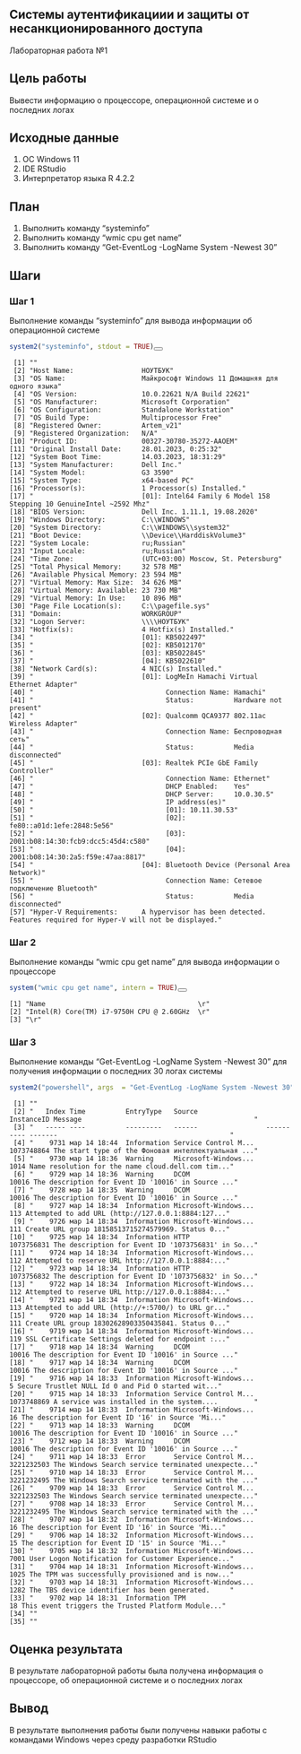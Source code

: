 <!DOCTYPE html>
<html xmlns="http://www.w3.org/1999/xhtml" lang="en" xml:lang="en"><head>

<meta charset="utf-8">
<meta name="generator" content="quarto-1.2.269">

<meta name="viewport" content="width=device-width, initial-scale=1.0, user-scalable=yes">


<title>prak1</title>
<style>
code{white-space: pre-wrap;}
span.smallcaps{font-variant: small-caps;}
div.columns{display: flex; gap: min(4vw, 1.5em);}
div.column{flex: auto; overflow-x: auto;}
div.hanging-indent{margin-left: 1.5em; text-indent: -1.5em;}
ul.task-list{list-style: none;}
ul.task-list li input[type="checkbox"] {
  width: 0.8em;
  margin: 0 0.8em 0.2em -1.6em;
  vertical-align: middle;
}
pre > code.sourceCode { white-space: pre; position: relative; }
pre > code.sourceCode > span { display: inline-block; line-height: 1.25; }
pre > code.sourceCode > span:empty { height: 1.2em; }
.sourceCode { overflow: visible; }
code.sourceCode > span { color: inherit; text-decoration: inherit; }
div.sourceCode { margin: 1em 0; }
pre.sourceCode { margin: 0; }
@media screen {
div.sourceCode { overflow: auto; }
}
@media print {
pre > code.sourceCode { white-space: pre-wrap; }
pre > code.sourceCode > span { text-indent: -5em; padding-left: 5em; }
}
pre.numberSource code
  { counter-reset: source-line 0; }
pre.numberSource code > span
  { position: relative; left: -4em; counter-increment: source-line; }
pre.numberSource code > span > a:first-child::before
  { content: counter(source-line);
    position: relative; left: -1em; text-align: right; vertical-align: baseline;
    border: none; display: inline-block;
    -webkit-touch-callout: none; -webkit-user-select: none;
    -khtml-user-select: none; -moz-user-select: none;
    -ms-user-select: none; user-select: none;
    padding: 0 4px; width: 4em;
    color: #aaaaaa;
  }
pre.numberSource { margin-left: 3em; border-left: 1px solid #aaaaaa;  padding-left: 4px; }
div.sourceCode
  {   }
@media screen {
pre > code.sourceCode > span > a:first-child::before { text-decoration: underline; }
}
code span.al { color: #ff0000; font-weight: bold; } /* Alert */
code span.an { color: #60a0b0; font-weight: bold; font-style: italic; } /* Annotation */
code span.at { color: #7d9029; } /* Attribute */
code span.bn { color: #40a070; } /* BaseN */
code span.bu { color: #008000; } /* BuiltIn */
code span.cf { color: #007020; font-weight: bold; } /* ControlFlow */
code span.ch { color: #4070a0; } /* Char */
code span.cn { color: #880000; } /* Constant */
code span.co { color: #60a0b0; font-style: italic; } /* Comment */
code span.cv { color: #60a0b0; font-weight: bold; font-style: italic; } /* CommentVar */
code span.do { color: #ba2121; font-style: italic; } /* Documentation */
code span.dt { color: #902000; } /* DataType */
code span.dv { color: #40a070; } /* DecVal */
code span.er { color: #ff0000; font-weight: bold; } /* Error */
code span.ex { } /* Extension */
code span.fl { color: #40a070; } /* Float */
code span.fu { color: #06287e; } /* Function */
code span.im { color: #008000; font-weight: bold; } /* Import */
code span.in { color: #60a0b0; font-weight: bold; font-style: italic; } /* Information */
code span.kw { color: #007020; font-weight: bold; } /* Keyword */
code span.op { color: #666666; } /* Operator */
code span.ot { color: #007020; } /* Other */
code span.pp { color: #bc7a00; } /* Preprocessor */
code span.sc { color: #4070a0; } /* SpecialChar */
code span.ss { color: #bb6688; } /* SpecialString */
code span.st { color: #4070a0; } /* String */
code span.va { color: #19177c; } /* Variable */
code span.vs { color: #4070a0; } /* VerbatimString */
code span.wa { color: #60a0b0; font-weight: bold; font-style: italic; } /* Warning */
</style>


<script src="prak1_files/libs/clipboard/clipboard.min.js"></script>
<script src="prak1_files/libs/quarto-html/quarto.js"></script>
<script src="prak1_files/libs/quarto-html/popper.min.js"></script>
<script src="prak1_files/libs/quarto-html/tippy.umd.min.js"></script>
<script src="prak1_files/libs/quarto-html/anchor.min.js"></script>
<link href="prak1_files/libs/quarto-html/tippy.css" rel="stylesheet">
<link href="prak1_files/libs/quarto-html/quarto-syntax-highlighting.css" rel="stylesheet" id="quarto-text-highlighting-styles">
<script src="prak1_files/libs/bootstrap/bootstrap.min.js"></script>
<link href="prak1_files/libs/bootstrap/bootstrap-icons.css" rel="stylesheet">
<link href="prak1_files/libs/bootstrap/bootstrap.min.css" rel="stylesheet" id="quarto-bootstrap" data-mode="light">


</head>

<body class="fullcontent">

<div id="quarto-content" class="page-columns page-rows-contents page-layout-article">

<main class="content" id="quarto-document-content">



<section id="системы-аутентификациии-и-защиты-от-несанкционированного-доступа" class="level1">
<h1>Системы аутентификациии и защиты от несанкционированного доступа</h1>
<p>Лабораторная работа №1</p>
<section id="цель-работы" class="level2">
<h2 class="anchored" data-anchor-id="цель-работы">Цель работы</h2>
<p>Вывести информацию о процессоре, операционной системе и о последних логах</p>
</section>
<section id="исходные-данные" class="level2">
<h2 class="anchored" data-anchor-id="исходные-данные">Исходные данные</h2>
<ol type="1">
<li>ОС Windows 11</li>
<li>IDE RStudio</li>
<li>Интерпретатор языка R 4.2.2</li>
</ol>
</section>
<section id="план" class="level2">
<h2 class="anchored" data-anchor-id="план">План</h2>
<ol type="1">
<li>Выполнить команду “systeminfo”</li>
<li>Выполнить команду “wmic cpu get name”</li>
<li>Выполнить команду “Get-EventLog -LogName System -Newest 30”</li>
</ol>
</section>
<section id="шаги" class="level2">
<h2 class="anchored" data-anchor-id="шаги">Шаги</h2>
<section id="шаг-1" class="level3">
<h3 class="anchored" data-anchor-id="шаг-1">Шаг 1</h3>
<p>Выполнение команды “systeminfo” для вывода информации об операционной системе</p>
<div class="cell">
<div class="sourceCode cell-code" id="cb1"><pre class="sourceCode r code-with-copy"><code class="sourceCode r"><span id="cb1-1"><a href="#cb1-1" aria-hidden="true" tabindex="-1"></a><span class="fu">system2</span>(<span class="st">"systeminfo"</span>, <span class="at">stdout =</span> <span class="cn">TRUE</span>)</span></code><button title="Copy to Clipboard" class="code-copy-button"><i class="bi"></i></button></pre></div>
<div class="cell-output cell-output-stdout">
<pre><code> [1] ""                                                                                                               
 [2] "Host Name:                 НОУТБУК"                                                                             
 [3] "OS Name:                   Майкрософт Windows 11 Домашняя для одного языка"                                     
 [4] "OS Version:                10.0.22621 N/A Build 22621"                                                          
 [5] "OS Manufacturer:           Microsoft Corporation"                                                               
 [6] "OS Configuration:          Standalone Workstation"                                                              
 [7] "OS Build Type:             Multiprocessor Free"                                                                 
 [8] "Registered Owner:          Artem_v21"                                                                           
 [9] "Registered Organization:   N/A"                                                                                 
[10] "Product ID:                00327-30780-35272-AAOEM"                                                             
[11] "Original Install Date:     28.01.2023, 0:25:32"                                                                 
[12] "System Boot Time:          14.03.2023, 18:31:29"                                                                
[13] "System Manufacturer:       Dell Inc."                                                                           
[14] "System Model:              G3 3590"                                                                             
[15] "System Type:               x64-based PC"                                                                        
[16] "Processor(s):              1 Processor(s) Installed."                                                           
[17] "                           [01]: Intel64 Family 6 Model 158 Stepping 10 GenuineIntel ~2592 Mhz"                 
[18] "BIOS Version:              Dell Inc. 1.11.1, 19.08.2020"                                                        
[19] "Windows Directory:         C:\\WINDOWS"                                                                         
[20] "System Directory:          C:\\WINDOWS\\system32"                                                               
[21] "Boot Device:               \\Device\\HarddiskVolume3"                                                           
[22] "System Locale:             ru;Russian"                                                                          
[23] "Input Locale:              ru;Russian"                                                                          
[24] "Time Zone:                 (UTC+03:00) Moscow, St. Petersburg"                                                  
[25] "Total Physical Memory:     32&nbsp;578 MB"                                                                           
[26] "Available Physical Memory: 23&nbsp;594 MB"                                                                           
[27] "Virtual Memory: Max Size:  34&nbsp;626 MB"                                                                           
[28] "Virtual Memory: Available: 23&nbsp;730 MB"                                                                           
[29] "Virtual Memory: In Use:    10&nbsp;896 MB"                                                                           
[30] "Page File Location(s):     C:\\pagefile.sys"                                                                    
[31] "Domain:                    WORKGROUP"                                                                           
[32] "Logon Server:              \\\\НОУТБУК"                                                                         
[33] "Hotfix(s):                 4 Hotfix(s) Installed."                                                              
[34] "                           [01]: KB5022497"                                                                     
[35] "                           [02]: KB5012170"                                                                     
[36] "                           [03]: KB5022845"                                                                     
[37] "                           [04]: KB5022610"                                                                     
[38] "Network Card(s):           4 NIC(s) Installed."                                                                 
[39] "                           [01]: LogMeIn Hamachi Virtual Ethernet Adapter"                                      
[40] "                                 Connection Name: Hamachi"                                                      
[41] "                                 Status:          Hardware not present"                                         
[42] "                           [02]: Qualcomm QCA9377 802.11ac Wireless Adapter"                                    
[43] "                                 Connection Name: Беспроводная сеть"                                            
[44] "                                 Status:          Media disconnected"                                           
[45] "                           [03]: Realtek PCIe GbE Family Controller"                                            
[46] "                                 Connection Name: Ethernet"                                                     
[47] "                                 DHCP Enabled:    Yes"                                                          
[48] "                                 DHCP Server:     10.0.30.5"                                                    
[49] "                                 IP address(es)"                                                                
[50] "                                 [01]: 10.11.30.53"                                                             
[51] "                                 [02]: fe80::a01d:1efe:2848:5e56"                                               
[52] "                                 [03]: 2001:b08:14:30:fcb9:dcc5:45d4:c580"                                      
[53] "                                 [04]: 2001:b08:14:30:2a5:f59e:47aa:8817"                                       
[54] "                           [04]: Bluetooth Device (Personal Area Network)"                                      
[55] "                                 Connection Name: Сетевое подключение Bluetooth"                                
[56] "                                 Status:          Media disconnected"                                           
[57] "Hyper-V Requirements:      A hypervisor has been detected. Features required for Hyper-V will not be displayed."</code></pre>
</div>
</div>
</section>
<section id="шаг-2" class="level3">
<h3 class="anchored" data-anchor-id="шаг-2">Шаг 2</h3>
<p>Выполнение команды “wmic cpu get name” для вывода информации о процессоре</p>
<div class="cell">
<div class="sourceCode cell-code" id="cb3"><pre class="sourceCode r code-with-copy"><code class="sourceCode r"><span id="cb3-1"><a href="#cb3-1" aria-hidden="true" tabindex="-1"></a><span class="fu">system</span>(<span class="st">"wmic cpu get name"</span>, <span class="at">intern =</span> <span class="cn">TRUE</span>)</span></code><button title="Copy to Clipboard" class="code-copy-button"><i class="bi"></i></button></pre></div>
<div class="cell-output cell-output-stdout">
<pre><code>[1] "Name                                      \r"
[2] "Intel(R) Core(TM) i7-9750H CPU @ 2.60GHz  \r"
[3] "\r"                                          </code></pre>
</div>
</div>
</section>
<section id="шаг-3" class="level3">
<h3 class="anchored" data-anchor-id="шаг-3">Шаг 3</h3>
<p>Выполнение команды “Get-EventLog -LogName System -Newest 30” для получения информации о последних 30 логах системы</p>
<div class="cell">
<div class="sourceCode cell-code" id="cb5"><pre class="sourceCode r code-with-copy"><code class="sourceCode r"><span id="cb5-1"><a href="#cb5-1" aria-hidden="true" tabindex="-1"></a><span class="fu">system2</span>(<span class="st">"powershell"</span>, <span class="at">args  =</span> <span class="st">"Get-EventLog -LogName System -Newest 30"</span>, <span class="at">stdout =</span> <span class="cn">TRUE</span>)</span></code><button title="Copy to Clipboard" class="code-copy-button"><i class="bi"></i></button></pre></div>
<div class="cell-output cell-output-stdout">
<pre><code> [1] ""                                                                                                                       
 [2] "   Index Time          EntryType   Source                 InstanceID Message                                           "
 [3] "   ----- ----          ---------   ------                 ---------- -------                                           "
 [4] "    9731 мар 14 18:44  Information Service Control M...   1073748864 The start type of the Фоновая интеллектуальная ..."
 [5] "    9730 мар 14 18:36  Warning     Microsoft-Windows...         1014 Name resolution for the name cloud.dell.com tim..."
 [6] "    9729 мар 14 18:36  Warning     DCOM                        10016 The description for Event ID '10016' in Source ..."
 [7] "    9728 мар 14 18:35  Warning     DCOM                        10016 The description for Event ID '10016' in Source ..."
 [8] "    9727 мар 14 18:34  Information Microsoft-Windows...          113 Attempted to add URL (http://127.0.0.1:8884:127..."
 [9] "    9726 мар 14 18:34  Information Microsoft-Windows...          111 Create URL group 18158513715274579969. Status 0..."
[10] "    9725 мар 14 18:34  Information HTTP                   1073756831 The description for Event ID '1073756831' in So..."
[11] "    9724 мар 14 18:34  Information Microsoft-Windows...          112 Attempted to reserve URL http://127.0.0.1:8884:..."
[12] "    9723 мар 14 18:34  Information HTTP                   1073756832 The description for Event ID '1073756832' in So..."
[13] "    9722 мар 14 18:34  Information Microsoft-Windows...          112 Attempted to reserve URL http://127.0.0.1:8884:..."
[14] "    9721 мар 14 18:34  Information Microsoft-Windows...          113 Attempted to add URL (http://+:5700/) to URL gr..."
[15] "    9720 мар 14 18:34  Information Microsoft-Windows...          111 Create URL group 18302628903350435841. Status 0..."
[16] "    9719 мар 14 18:34  Information Microsoft-Windows...          119 SSL Certificate Settings deleted for endpoint :..."
[17] "    9718 мар 14 18:34  Warning     DCOM                        10016 The description for Event ID '10016' in Source ..."
[18] "    9717 мар 14 18:34  Warning     DCOM                        10016 The description for Event ID '10016' in Source ..."
[19] "    9716 мар 14 18:33  Information Microsoft-Windows...            5 Secure Trustlet NULL Id 0 and Pid 0 started wit..."
[20] "    9715 мар 14 18:33  Information Service Control M...   1073748869 A service was installed in the system....         "
[21] "    9714 мар 14 18:33  Information Microsoft-Windows...           16 The description for Event ID '16' in Source 'Mi..."
[22] "    9713 мар 14 18:33  Warning     DCOM                        10016 The description for Event ID '10016' in Source ..."
[23] "    9712 мар 14 18:33  Warning     DCOM                        10016 The description for Event ID '10016' in Source ..."
[24] "    9711 мар 14 18:33  Error       Service Control M...   3221232503 The Windows Search service terminated unexpecte..."
[25] "    9710 мар 14 18:33  Error       Service Control M...   3221232495 The Windows Search service terminated with the ..."
[26] "    9709 мар 14 18:33  Error       Service Control M...   3221232503 The Windows Search service terminated unexpecte..."
[27] "    9708 мар 14 18:33  Error       Service Control M...   3221232495 The Windows Search service terminated with the ..."
[28] "    9707 мар 14 18:32  Information Microsoft-Windows...           16 The description for Event ID '16' in Source 'Mi..."
[29] "    9706 мар 14 18:32  Information Microsoft-Windows...           15 The description for Event ID '15' in Source 'Mi..."
[30] "    9705 мар 14 18:32  Information Microsoft-Windows...         7001 User Logon Notification for Customer Experience..."
[31] "    9704 мар 14 18:31  Information Microsoft-Windows...         1025 The TPM was successfully provisioned and is now..."
[32] "    9703 мар 14 18:31  Information Microsoft-Windows...         1282 The TBS device identifier has been generated.     "
[33] "    9702 мар 14 18:31  Information TPM                            18 This event triggers the Trusted Platform Module..."
[34] ""                                                                                                                       
[35] ""                                                                                                                       </code></pre>
</div>
</div>
</section>
</section>
<section id="оценка-результата" class="level2">
<h2 class="anchored" data-anchor-id="оценка-результата">Оценка результата</h2>
<p>В результате лабораторной работы была получена информация о процессоре, об операционной системе и о последних логах</p>
</section>
<section id="вывод" class="level2">
<h2 class="anchored" data-anchor-id="вывод">Вывод</h2>
<p>В результате выполнения работы были получены навыки работы с командами Windows через среду разработки RStudio</p>
</section>
</section>

</main>
<!-- /main column -->
<script id="quarto-html-after-body" type="application/javascript">
window.document.addEventListener("DOMContentLoaded", function (event) {
  const toggleBodyColorMode = (bsSheetEl) => {
    const mode = bsSheetEl.getAttribute("data-mode");
    const bodyEl = window.document.querySelector("body");
    if (mode === "dark") {
      bodyEl.classList.add("quarto-dark");
      bodyEl.classList.remove("quarto-light");
    } else {
      bodyEl.classList.add("quarto-light");
      bodyEl.classList.remove("quarto-dark");
    }
  }
  const toggleBodyColorPrimary = () => {
    const bsSheetEl = window.document.querySelector("link#quarto-bootstrap");
    if (bsSheetEl) {
      toggleBodyColorMode(bsSheetEl);
    }
  }
  toggleBodyColorPrimary();  
  const icon = "";
  const anchorJS = new window.AnchorJS();
  anchorJS.options = {
    placement: 'right',
    icon: icon
  };
  anchorJS.add('.anchored');
  const clipboard = new window.ClipboardJS('.code-copy-button', {
    target: function(trigger) {
      return trigger.previousElementSibling;
    }
  });
  clipboard.on('success', function(e) {
    // button target
    const button = e.trigger;
    // don't keep focus
    button.blur();
    // flash "checked"
    button.classList.add('code-copy-button-checked');
    var currentTitle = button.getAttribute("title");
    button.setAttribute("title", "Copied!");
    let tooltip;
    if (window.bootstrap) {
      button.setAttribute("data-bs-toggle", "tooltip");
      button.setAttribute("data-bs-placement", "left");
      button.setAttribute("data-bs-title", "Copied!");
      tooltip = new bootstrap.Tooltip(button, 
        { trigger: "manual", 
          customClass: "code-copy-button-tooltip",
          offset: [0, -8]});
      tooltip.show();    
    }
    setTimeout(function() {
      if (tooltip) {
        tooltip.hide();
        button.removeAttribute("data-bs-title");
        button.removeAttribute("data-bs-toggle");
        button.removeAttribute("data-bs-placement");
      }
      button.setAttribute("title", currentTitle);
      button.classList.remove('code-copy-button-checked');
    }, 1000);
    // clear code selection
    e.clearSelection();
  });
  function tippyHover(el, contentFn) {
    const config = {
      allowHTML: true,
      content: contentFn,
      maxWidth: 500,
      delay: 100,
      arrow: false,
      appendTo: function(el) {
          return el.parentElement;
      },
      interactive: true,
      interactiveBorder: 10,
      theme: 'quarto',
      placement: 'bottom-start'
    };
    window.tippy(el, config); 
  }
  const noterefs = window.document.querySelectorAll('a[role="doc-noteref"]');
  for (var i=0; i<noterefs.length; i++) {
    const ref = noterefs[i];
    tippyHover(ref, function() {
      // use id or data attribute instead here
      let href = ref.getAttribute('data-footnote-href') || ref.getAttribute('href');
      try { href = new URL(href).hash; } catch {}
      const id = href.replace(/^#\/?/, "");
      const note = window.document.getElementById(id);
      return note.innerHTML;
    });
  }
  const findCites = (el) => {
    const parentEl = el.parentElement;
    if (parentEl) {
      const cites = parentEl.dataset.cites;
      if (cites) {
        return {
          el,
          cites: cites.split(' ')
        };
      } else {
        return findCites(el.parentElement)
      }
    } else {
      return undefined;
    }
  };
  var bibliorefs = window.document.querySelectorAll('a[role="doc-biblioref"]');
  for (var i=0; i<bibliorefs.length; i++) {
    const ref = bibliorefs[i];
    const citeInfo = findCites(ref);
    if (citeInfo) {
      tippyHover(citeInfo.el, function() {
        var popup = window.document.createElement('div');
        citeInfo.cites.forEach(function(cite) {
          var citeDiv = window.document.createElement('div');
          citeDiv.classList.add('hanging-indent');
          citeDiv.classList.add('csl-entry');
          var biblioDiv = window.document.getElementById('ref-' + cite);
          if (biblioDiv) {
            citeDiv.innerHTML = biblioDiv.innerHTML;
          }
          popup.appendChild(citeDiv);
        });
        return popup.innerHTML;
      });
    }
  }
});
</script>
</div> <!-- /content -->



</body></html>